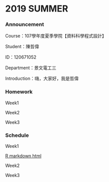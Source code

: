 # 2019 SUMMER

### Announcement

Course：107學年度夏季學院【資料科學程式設計】

Student：陳哲偉

ID：120671052

Department：景文電工三

Introduction：嗨，大家好，我是哲偉

### Homework

Week1

Week2

Week3

### Schedule

Week1

[R markdown html](https://jeff6578.github.io/alan/Week1/RMarkdown.html)

Week2

Week3

